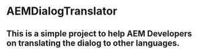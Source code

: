 # AEMDialogTranslator

## This is a simple project to help AEM Developers on translating the dialog to other languages.
